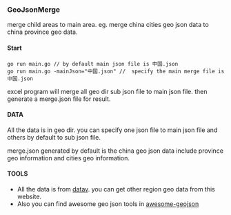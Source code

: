 ### GeoJsonMerge

merge child areas to main area.  eg. merge china cities geo json data to china province geo data.



#### Start
```cassandraql
go run main.go // by default main json file is 中国.json
go run main.go -mainJson="中国.json" //  specify the main merge file is 中国.json 
```

excel program will merge all geo dir sub json file to main json file.
then generate a merge.json file for result.

#### DATA

All the data is in geo dir. you can specify one json file to main json file and others
by default to sub json file.

merge.json generated by default is the china geo json data include province geo information and cities 
geo information. 

#### TOOLS

* All the data is from [datav](http://datav.aliyun.com/tools/atlas/#&lat=33.521903996156105&lng=104.29849999999999&zoom=4). 
you can get other region geo data from this website.
* Also you can find awesome geo json tools in
 [awesome-geojson](https://github.com/tmcw/awesome-geojson)
